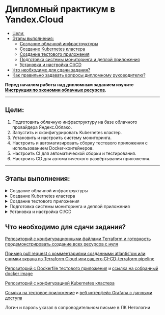 # Дипломный практикум в Yandex.Cloud  
  * [Цели:](#цели)
  * [Этапы выполнения:](#этапы-выполнения)
     * [Создание облачной инфраструктуры](#создание-облачной-инфраструктуры)
     * [Создание Kubernetes кластера](#создание-kubernetes-кластера)
     * [Создание тестового приложения](#создание-тестового-приложения)
     * [Подготовка cистемы мониторинга и деплой приложения](#подготовка-cистемы-мониторинга-и-деплой-приложения)
     * [Установка и настройка CI/CD](#установка-и-настройка-cicd)
  * [Что необходимо для сдачи задания?](#что-необходимо-для-сдачи-задания)
  * [Как правильно задавать вопросы дипломному руководителю?](#как-правильно-задавать-вопросы-дипломному-руководителю)

**Перед началом работы над дипломным заданием изучите [Инструкция по экономии облачных ресурсов](https://github.com/netology-code/devops-materials/blob/master/cloudwork.MD).**

---
## Цели:

1. Подготовить облачную инфраструктуру на базе облачного провайдера Яндекс.Облако.
2. Запустить и сконфигурировать Kubernetes кластер.
3. Установить и настроить систему мониторинга.
4. Настроить и автоматизировать сборку тестового приложения с использованием Docker-контейнеров.
5. Настроить CI для автоматической сборки и тестирования.
6. Настроить CD для автоматического развёртывания приложения.

---
## Этапы выполнения:

<details><summary>Создание облачной инфраструктуры</summary>  
  
Обновим Terraform до последней версии

```
terraform version
Terraform v1.9.3
on linux_amd64
```

С помощью terraform создадим сервисный аккаунт и bucket для backend Terraform (хранение tfstate файлов)  

[bucket.tf](https://github.com/networksuperman/devops-diplom-yandexcloud/blob/main/bucket/bucket.tf)  

Далее создадим VPC так, чтобы подсети были разнесены по разным зонам   

[networks.tf](https://github.com/networksuperman/devops-diplom-yandexcloud/blob/main/terraform/networks.tf)  

В результате работы terraform мы получаем master ноду и 3 worker  
```
terraform apply
Apply complete! Resources: 16 added, 0 changed, 0 destroyed.

Outputs:

external_ip_control_plane = "51.250.11.205"
external_ip_nodes = tolist([
  "89.169.138.220",
  "89.169.160.113",
  "51.250.36.217",
])
```

В kubespray/inventory/my-k8s-cluster мы получаем файл hosts.yml, который пригодится нам в дальнейшем для установки кластера через kubespray  
```
---
all:
  hosts:
    control-plane:
      ansible_host: 51.250.11.205
      ansible_user: ubuntu
    node-1:
      ansible_host: 89.169.138.220
      ansible_user: ubuntu
    node-2:
      ansible_host: 89.169.160.113
      ansible_user: ubuntu
    node-3:
      ansible_host: 51.250.36.217
      ansible_user: ubuntu
  children:
    kube_control_plane:
      hosts:
        control-plane:
    kube_node:
      hosts:
        node-1:
        node-2:
        node-3:
    etcd:
      hosts:
        control-plane:
    k8s_cluster:
      vars:
        supplementary_addresses_in_ssl_keys: [51.250.11.205]
      children:
        kube_control_plane:
        kube_node:
    calico_rr:
      hosts: {}
```
</details>
  
<details><summary>Создание Kubernetes кластера</summary>  
  
Теперь создадим k8s кластер, для этого воспользуемся kubespray  
```
git clone https://github.com/kubernetes-sigs/kubespray // клонируем репозиторий

sudo pip3 install -r requirements.txt // устанавливаем зависимости
```
На основе inventory hosts, сгенерированного с помощью terraform на предыдущем этапе, запустим ansible playbook  
```
ansible-playbook -i inventory/my-k8s-cluster/hosts.yml --become --become-user=root cluster.yml
```
Подождем пока он закончит установку и после окончания скопируем с master ноды файл /etc/kubernetes/admin.conf на нашу локальную машину.  

ВАЖНО - в файле необходимо заменить server ip на внешний ip адрес нашей master ноды  
```
apiVersion: v1
clusters:
- cluster:
    certificate-authority-data: LS0tLS1CRUdJTiBDRVJUSUZJQ0FURS0tLS0tCk1JSURCVENDQ
    server: https://51.250.11.205:6443
  name: cluster.local
contexts:
- context:
    cluster: cluster.local
    user: kubernetes-admin
  name: kubernetes-admin@cluster.local
current-context: kubernetes-admin@cluster.local
kind: Config
preferences: {}
users:
- name: kubernetes-admin
  user:
    client-certificate-data: LS0tLS1CRUdJTiBDRVJUSUZJQ0FURS0tLS0tCk1JSURLVENDQWhHZ0F3SUJBZ0lJY3k4ZjZwSjlldk13R
    client-key-data: 0tLS1CRUdJTiBSU0EgUFJJVkFURSBLRVktLS0tLQpNSUlFb2dJQkFBS0NBUUVBelBlWVcwa3VocEVYdzlDSXAxd1V
```
Далее проверим наш кластер  
```
kubectl get nodes
NAME            STATUS   ROLES           AGE     VERSION
control-plane   Ready    control-plane   7h18m   v1.30.3
node-1          Ready    <none>          7h17m   v1.30.3
node-2          Ready    <none>          7h17m   v1.30.3
node-3          Ready    <none>          7h17m   v1.30.3
```
```
kubectl get pods --all-namespaces
NAMESPACE     NAME                                                     READY   STATUS    RESTARTS        AGE
default       alertmanager-prometheus-stack-kube-prom-alertmanager-0   2/2     Running   0               6h24m
default       diploma-69d9948f7f-q7649                                 1/1     Running   0               118m
default       diploma-69d9948f7f-tt4rj                                 1/1     Running   0               118m
default       diploma-69d9948f7f-zv4tx                                 1/1     Running   0               118m
default       prometheus-prometheus-stack-kube-prom-prometheus-0       2/2     Running   0               6h24m
default       prometheus-stack-grafana-54b97b5955-pb54l                3/3     Running   0               6h25m
default       prometheus-stack-kube-prom-operator-6fd5b7d8c5-pnzfb     1/1     Running   0               6h25m
default       prometheus-stack-kube-state-metrics-7f9d94c768-5nw9r     1/1     Running   0               6h25m
default       prometheus-stack-prometheus-node-exporter-8gh8r          1/1     Running   0               6h25m
default       prometheus-stack-prometheus-node-exporter-9hwpg          1/1     Running   0               6h25m
default       prometheus-stack-prometheus-node-exporter-d66cz          1/1     Running   0               6h25m
default       prometheus-stack-prometheus-node-exporter-t692s          1/1     Running   0               6h25m
kube-system   calico-kube-controllers-c7cc688f8-chxrl                  1/1     Running   0               7h16m
kube-system   calico-node-pf8rl                                        1/1     Running   0               7h17m
kube-system   calico-node-qwbnk                                        1/1     Running   0               7h17m
kube-system   calico-node-tjqdv                                        1/1     Running   0               7h17m
kube-system   calico-node-wmclj                                        1/1     Running   0               7h17m
kube-system   coredns-776bb9db5d-ftb8w                                 1/1     Running   0               7h15m
kube-system   coredns-776bb9db5d-qcv96                                 1/1     Running   0               7h15m
kube-system   dns-autoscaler-6ffb84bd6-krsfb                           1/1     Running   0               7h15m
kube-system   kube-apiserver-control-plane                             1/1     Running   2 (7h14m ago)   7h19m
kube-system   kube-controller-manager-control-plane                    1/1     Running   3 (7h14m ago)   7h19m
kube-system   kube-proxy-6lgvl                                         1/1     Running   0               7h18m
kube-system   kube-proxy-rcbdb                                         1/1     Running   0               7h18m
kube-system   kube-proxy-tblp7                                         1/1     Running   0               7h18m
kube-system   kube-proxy-x9mtm                                         1/1     Running   0               7h18m
kube-system   kube-scheduler-control-plane                             1/1     Running   2 (7h14m ago)   7h19m
kube-system   nginx-proxy-node-1                                       1/1     Running   0               7h18m
kube-system   nginx-proxy-node-2                                       1/1     Running   0               7h18m
kube-system   nginx-proxy-node-3                                       1/1     Running   0               7h18m
kube-system   nodelocaldns-64zqb                                       1/1     Running   0               7h15m
kube-system   nodelocaldns-hscxm                                       1/1     Running   0               7h15m
kube-system   nodelocaldns-ljhh4                                       1/1     Running   0               7h15m
kube-system   nodelocaldns-m6ff2                                       1/1     Running   0               7h15m
```
</details>

  
<details><summary>Создание тестового приложения</summary>  
   
На основе nginx, создадим docker image, который будет имитировать работу нашего приложения  

Выберем DockerHub как регистри  

[repository app](https://github.com/networksuperman/app.git)  

[Dockerfile](https://github.com/networksuperman/app/blob/main/Dockerfile)  

[nginx conf](https://github.com/networksuperman/app/blob/main/nginx/app.conf)  

![](https://github.com/networksuperman/devops-diplom-yandexcloud/blob/main/images/docker-registry-1.png)  

Для того чтобы развернуть наше приложение в k8s кластере, подготовим deployment и service файлы  
```
---
apiVersion: apps/v1
kind: Deployment
metadata:
  name: diploma
spec:
  replicas: 3
  selector:
    matchLabels:
      app: diploma
  template:
    metadata:
      labels:
        app: diploma
    spec:
      containers:
        - name: diploma
          image: networkdockering/diploma:{{image_tag}}
          ports:
            - name: http
              containerPort: 80
              protocol: TCP
```
```
---
apiVersion: v1
kind: Service
metadata:
  name: diploma-svc
spec:
  type: NodePort
  selector:
    app: diploma
  ports:
    - name: web
      nodePort: 30903
      port: 80
      targetPort: 80
```
Для нашего приложения, в terraform, опишем network balancer  
```
resource "yandex_lb_network_load_balancer" "nlb-my-k8s-app" {

  name = "nlb-my-k8s-app"

  listener {
    name        = "app-listener"
    port        = 80
    target_port = 30903
    external_address_spec {
      ip_version = "ipv4"
    }
  }
```
</details>

  
<details><summary>Подготовка cистемы мониторинга и деплой приложения</summary>    
  
Развернем мониторинг с помощью Helm  
```
helm version
version.BuildInfo{Version:"v3.15.3", GitCommit:"3bb50bbbdd9c946ba9989fbe4fb4104766302a64", GitTreeState:"clean", GoVersion:"go1.22.5"}
```
Для этого воспользуемся данным [чартом](https://github.com/prometheus-community/helm-charts/tree/main/charts/kube-prometheus-stack)  
```
helm repo add prometheus-community https://prometheus-community.github.io/helm-charts
helm repo update
helm install prometheus-stack  prometheus-community/kube-prometheus-stack
```
```
helm list
NAME                    NAMESPACE       REVISION        UPDATED                                 STATUS          CHART                           APP VERSION
prometheus-stack        default         1               2024-07-28 06:50:17.37653586 +0000 UTC  deployed        kube-prometheus-stack-61.4.0    v0.75.2  
```
Для Grafana создадим NodePort service  
```
---
apiVersion: v1
kind: Service
metadata:
  name: grafana
spec:
  type: NodePort
  selector:
    app.kubernetes.io/name: grafana
  ports:
    - name: http
      nodePort: 30902
      port: 3000
      targetPort: 3000
```
С помощью terraform опишем network balancer для нашего приложения и Grafana, с целью получения доступа извне  
```
resource "yandex_lb_target_group" "nlb-group-grafana" {

  name       = "nlb-group-grafana"
  depends_on = [yandex_compute_instance_group.k8s-node-group]

  dynamic "target" {
    for_each = yandex_compute_instance_group.k8s-node-group.instances
    content {
      subnet_id = target.value.network_interface.0.subnet_id
      address   = target.value.network_interface.0.ip_address
    }
  }
}

resource "yandex_lb_network_load_balancer" "nlb-graf" {

  name = "nlb-grafana"

  listener {
    name        = "grafana-listener"
    port        = 3000
    target_port = 30902
    external_address_spec {
      ip_version = "ipv4"
    }
  }

  attached_target_group {
    target_group_id = yandex_lb_target_group.nlb-group-grafana.id

    healthcheck {
      name = "healthcheck"
      tcp_options {
        port = 30902
      }
    }
  }
  depends_on = [yandex_lb_target_group.nlb-group-grafana]
}

resource "yandex_lb_network_load_balancer" "nlb-appl" {

  name = "nlb-my-k8s-app"

  listener {
    name        = "app-listener"
    port        = 80
    target_port = 30903
    external_address_spec {
      ip_version = "ipv4"
    }
  }

  attached_target_group {
    target_group_id = yandex_lb_target_group.nlb-group-grafana.id

    healthcheck {
      name = "healthcheck"
      tcp_options {
        port = 30903
      }
    }
  }
  depends_on = [yandex_lb_target_group.nlb-group-grafana]
}
```
Проверим  
```
kubectl get svc -w
NAME                                        TYPE        CLUSTER-IP      EXTERNAL-IP   PORT(S)                      AGE
alertmanager-operated                       ClusterIP   None            <none>        9093/TCP,9094/TCP,9094/UDP   6h53m
diploma-svc                                 NodePort    10.233.5.22     <none>        80:30903/TCP                 146m
grafana                                     NodePort    10.233.7.61     <none>        3000:30902/TCP               6h50m
kubernetes                                  ClusterIP   10.233.0.1      <none>        443/TCP                      7h48m
prometheus-operated                         ClusterIP   None            <none>        9090/TCP                     6h53m
prometheus-stack-grafana                    ClusterIP   10.233.63.161   <none>        80/TCP                       6h53m
prometheus-stack-kube-prom-alertmanager     ClusterIP   10.233.34.154   <none>        9093/TCP,8080/TCP            6h53m
prometheus-stack-kube-prom-operator         ClusterIP   10.233.2.29     <none>        443/TCP                      6h53m
prometheus-stack-kube-prom-prometheus       ClusterIP   10.233.51.106   <none>        9090/TCP,8080/TCP            6h53m
prometheus-stack-kube-state-metrics         ClusterIP   10.233.42.87    <none>        8080/TCP                     6h53m
prometheus-stack-prometheus-node-exporter   ClusterIP   10.233.47.126   <none>        9100/TCP                     6h53m
```
Проверим в браузере  

![grafana web](https://github.com/networksuperman/devops-diplom-yandexcloud/blob/main/images/grafana-web-1.png)

[app - наш load balancer](http://51.250.34.133/)   

[grafana](http://51.250.40.131:3000)  

![app image](https://github.com/networksuperman/devops-diplom-yandexcloud/blob/main/images/app-image-1.png)    

![yandex cloud resources](https://github.com/networksuperman/devops-diplom-yandexcloud/blob/main/images/yc-rs-1.png)  

</details>

  
<details><summary>Установка и настройка CI/CD</summary>    
  
Для CI/CD воспользуемся GitHub Actions  

[repository app](https://github.com/networksuperman/app.git)  

[CICD манифест](https://github.com/networksuperman/app/blob/main/.github/workflows/cicd.yml)  

В настройках репозитория нашего приложения зададим необходимые secrets и variables  

![secrets image](https://github.com/networksuperman/devops-diplom-yandexcloud/blob/main/images/cicd-1.png)  

Наш CI/CD манифест (расположен в /.github/workflows) - [cicd.yml](https://github.com/networksuperman/app/blob/main/.github/workflows/cicd.yml)  
```
name: CICD

env:
  IMAGE_NAME: ${{ secrets.DOCKER_USERNAME }}/diploma
  TAG: ${{ github.run_number }}
  FILE_TAG: ./environments/value_tag
  VARS_APP_REPO: ${{ vars.APP_REPO }}
  REPO_DIR: app
  
on:
  push:
    branches:
    - main
    tags:
    - '*'
   
jobs:

  build:
    outputs:
      image_tag: ${{ env.TAG }}
    runs-on: ubuntu-latest

    steps:
    
    - name: Get files
      uses: actions/checkout@v3

    - name: Set env TAG
      id: step_tag
      run: echo "TAG=$(echo ${GITHUB_REF:10})" >> $GITHUB_ENV
      if: startsWith(github.ref, 'refs/tags/v')
      
    - name: Build the Docker image
      run: docker build . --file Dockerfile --tag ${{ env.IMAGE_NAME }}:${{ env.TAG }}
    
    - name: Push the Docker image
      run: |
        docker login --username ${{ secrets.DOCKER_USERNAME }} --password ${{ secrets.DOCKER_PASSWORD }}
        docker push ${{ env.IMAGE_NAME }}:${{ env.TAG }}


  deploy: 
    
    needs: build
    if: github.ref == 'refs/heads/main'
    runs-on: ubuntu-latest

    steps:

    - name: Update application
      env:
        tag: ${{ needs.build.outputs.image_tag }}
      uses: appleboy/ssh-action@v1.0.3
      with:
        host: ${{ secrets.SSH_HOST }}
        username: ${{ secrets.SSH_USERNAME }}
        key: ${{ secrets.SSH_KEY }}
        port: ${{ secrets.SSH_PORT }}
        script: |
          sudo su 
          sudo apt install git -y
          kubectl delete -f /app/kuber/deployment.yaml
          kubectl delete -f /app/kuber/service.yaml
          rm -rf /${{ env.REPO_DIR}}
          git clone ${{ env.VARS_APP_REPO }} /${{ env.REPO_DIR}}
          cd /${{ env.REPO_DIR}}
          sed -i "s|{{image_tag}}|${{ env.tag }}|g" kuber/deployment.yaml
          sudo kubectl apply -f kuber/deployment.yaml
          sudo kubectl apply -f kuber/service.yaml
          sudo kubectl get po,svc | grep diploma
```
Во время сборки docker image, build осуществляется на основе ранее созданного [Dockerfile](https://github.com/networksuperman/app/blob/main/Dockerfile), а deploy организован с помощью ранее упомянутых [deployment.yml](https://github.com/networksuperman/app/blob/main/kuber/deployment.yaml) и [service.yml](https://github.com/networksuperman/app/blob/main/kuber/service.yaml) - в нашем k8s создаются объекты, на основе данных манифестов  

Сделаем небольшое изменение в нашем приложении (изменим версию с 0.0.8 на 0.0.9) и проверим  
```
git add .
ubuntu@vm:~/app$ git commit -m "final commit"
[main 597c096] final commit
 1 file changed, 1 insertion(+), 1 deletion(-)
ubuntu@vm:~/app$ git push -u origin
Enumerating objects: 7, done.
Counting objects: 100% (7/7), done.
Delta compression using up to 2 threads
Compressing objects: 100% (3/3), done.
Writing objects: 100% (4/4), 335 bytes | 335.00 KiB/s, done.
Total 4 (delta 2), reused 0 (delta 0)
remote: Resolving deltas: 100% (2/2), completed with 2 local objects.
To github.com:networksuperman/app.git
   8c564f6..597c096  main -> main
Branch 'main' set up to track remote branch 'main' from 'origin'.
```
Проверим в браузере

![app-final](https://github.com/networksuperman/devops-diplom-yandexcloud/blob/main/images/app-final.png)  

Проверим GitHub Actions

![cicd-final](https://github.com/networksuperman/devops-diplom-yandexcloud/blob/main/images/cicd-final.png)  

Как видим, все прошло успешно

</details>
  
## Что необходимо для сдачи задания?

[Репозиторий с конфигурационными файлами Terraform и готовность продемонстрировать создание всех ресурсов с нуля](https://github.com/networksuperman/devops-diplom-yandexcloud/tree/main/terraform)  

[Пример pull request с комментариями созданными atlantis'ом или снимки экрана из Terraform Cloud или вашего CI-CD-terraform pipeline](https://github.com/networksuperman/app/actions/runs/10132295746)  

[Репозиторий с Dockerfile тестового приложения](https://github.com/networksuperman/app.git) и [ссылка на собранный docker image](https://hub.docker.com/repository/docker/networkdockering/diploma/general)  

[Репозиторий с конфигурацией Kubernetes кластера](https://github.com/kubernetes-sigs/kubespray)  

[Ссылка на тестовое приложение](http://51.250.34.133/) и [веб интерфейс Grafana с данными доступа](http://51.250.40.131:3000)

Логин и пароль указал в сопроводительном письме в ЛК Нетологии  


